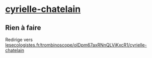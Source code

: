 # [cyrielle-chatelain](https://nouveau-front-populaire-legislatives-2024.fr/cyrielle-chatelain)

## Rien à faire
Redirige vers [lesecologistes.fr/trombinoscope/oIDpm67axRNnQLViKxcR1/cyrielle-chatelain](https://lesecologistes.fr/trombinoscope/oIDpm67axRNnQLViKxcR1/cyrielle-chatelain)
